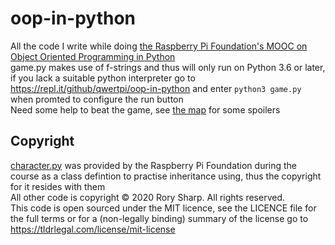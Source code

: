 # oop-in-python
All the code I write while doing [the Raspberry Pi Foundation's MOOC on Object Oriented Programming in Python](https://www.futurelearn.com/courses/object-oriented-principles)  
game.py makes use of f-strings and thus will only run on Python 3.6 or later, if you lack a suitable python interpreter go to https://repl.it/github/qwertpi/oop-in-python and enter `python3 game.py` when promted to configure the run button  
Need some help to beat the game, see [the map](map.png) for some spoilers
## Copyright
[character.py](character.py) was provided by the Raspberry Pi Foundation during the course as a class defintion to practise inheritance using, thus the copyright for it resides with them  
All other code is copyright © 2020  Rory Sharp. All rights reserved.  
This code is open sourced under the MIT licence, see the LICENCE file for the full terms or for a (non-legally binding) summary of the license go to https://tldrlegal.com/license/mit-license  
